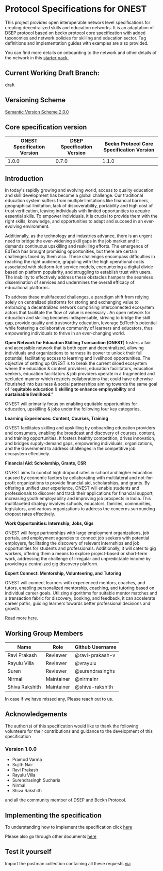 # Protocol Specifications for ONEST

This project provides open interoperable network level specifications for creating decentralized skills and education networks. It is an adaptation of DSEP protocol based on beckn protocol core specification with added taxonomies and network policies for skilling and education sector. Tag definitions and implementation guides with examples are also provided.

You can find more details on onboarding to the network and other details of the network in this [starter pack.](https://starterpack.onest.network/)

## Current Working Draft Branch: 

draft

## Versioning Scheme

[Semantic Version Scheme 2.0.0](https://semver.org/)

## Core specification version

|ONEST Specification Version| DSEP Specification Version       | Beckn Protocol Core Specification Version         |
|----------------------------------|----------------------------------|---------------------------------------------------|
|1.0.0| 0.7.0 | 1.1.0                                                 |


## Introduction

In today's rapidly growing and evolving world, access to quality education and skill development has become a global challenge. Our traditional education system suffers from multiple limitations like financial barriers, geographical limitation, lack of discoverability, portability and high cost of trust verification, leaving individuals with limited opportunities to acquire essential skills. To empower individuals, it is crucial to provide them with the right skills, knowledge, and opportunities to adapt and succeed in an ever-evolving environment.


Additionally, as the technology and industries advance, there is an urgent need to bridge the ever-widening skill gaps in the job market and it demands continuous upskilling and reskilling efforts. The emergence of EdTech has brought promising opportunities, but there are certain challenges faced by them also. These challenges encompass difficulties in reaching the right audience, grappling with the high operational costs associated with platform-led service models, encountering a digital divide based on platform popularity, and struggling to establish trust with users. The inability to effectively address these obstacles hampers the seamless dissemination of services and undermines the overall efficacy of educational platforms.

To address these multifaceted challenges,  a paradigm shift from relying solely on centralized platforms for storing and exchanging value to embracing a decentralized network comprising interconnected ecosystem actors that facilitate the flow of value is necessary . An open network for education and skilling becomes indispensable, striving to bridge the skill gap, provide quality and trustworthy education, leverage EdTech's potential while fostering a collaborative community of learners and educators, thus empowering individuals to thrive in an ever-changing world.

**Open Network for Education Skilling Transaction (ONEST)** fosters a fair and accessible network that is both open and decentralized, allowing individuals and organizations to harness its power to unlock their full potential, facilitating access to learning and livelihood opportunities.
The objective of setting up ONEST is to break the current siloed ecosystem where the education & content providers, education facilitators, education seekers, education facilitators & job providers operate in a fragmented and secluded manner which restricts collaborations that could have otherwise flourished into business & social partnerships aiming towards the same goal of “**equitable education** & **skilling to enhance employability** and **sustainable livelihood**.”  

ONEST will primarily focus on enabling equitable opportunities for education, upskilling & jobs under the following four key categories,

**Learning Experiences: Content, Courses, Training**

ONEST facilitates skilling and upskilling by onboarding education providers and consumers, enabling the broadcast and discovery of courses, content, and training opportunities. It fosters healthy competition, drives innovation, and bridges supply-demand gaps, empowering individuals, organizations, and the Government to address challenges in the competitive job ecosystem effectively.

**Financial Aid: Scholarship, Grants, CSR**

ONEST aims to combat high dropout rates in school and higher education caused by economic factors by collaborating with multilateral and not-for-profit organizations to provide financial aid, scholarships, and grants. By offering a unified user experience, ONEST will enable students and professionals to discover and track their applications for financial support, increasing youth employability and improving job prospects in India. This multifaceted strategy involves schools, educators, families, communities, legislators, and various organizations to address the concerns surrounding dropout rates effectively.

**Work Opportunities: Internship, Jobs, Gigs**

ONEST will forge partnerships with large employment organizations, job portals, and employment agencies to connect job seekers with potential employers, facilitating the discovery of relevant internships and job opportunities for students and professionals. Additionally, it will cater to gig workers, offering them a means to explore project-based or short-term work, addressing the challenge of irregular and unpredictable income by providing a centralized gig discovery platform.

**Expert Connect: Mentorship, Volunteering, and Tutoring**

ONEST will connect learners with experienced mentors, coaches, and tutors, enabling personalized mentorship, coaching, and tutoring based on individual career goals. Utilizing algorithms for suitable mentor matches and a transaction fabric for discovery, booking, and feedback, it can  accelerate career paths, guiding learners towards better professional decisions and growth.

Read more [here](https://onest.network/images/PDF/ONEST-Concept-Paper.pdf).

## Working Group Members

| Name             | Role                           | Github Username |
|------------------|--------------------------------|-----------------|
| Ravi Prakash    | Reviewer       | @ravi-prakash-v       |
| Rayulu Villa   | Reviewer       | @vrayulu       |
| Suren      | Reviewer     | @surendrasinghs |
| Nirmal     | Maintainer | @nirmalnr |
| Shiva Rakshith     | Maintainer    | @shiva-rakshith   |

In case if we have missed any, Please reach out to us.

## Acknowledgements

The author(s) of this specification would like to thank the following volunteers for their contributions and guidance to the development of this specification

### Version 1.0.0
- Pramod Varma
- Sujith Nair
- Ravi Prakash
- Rayulu Villa
- Surendrasingh Sucharia
- Nirmal
- Shiva Rakshith

and all the community member of DSEP and Beckn Protocol.

## Implementing the specification

To understanding how to implement the specification click [here](./docs/implementation_guides/)

Please also go through other documents [here](./docs/)


## Test it yourself
Import the postman collection containing all these requests [via](./docs/postman_collection/sandbox-sample-collection.json)

